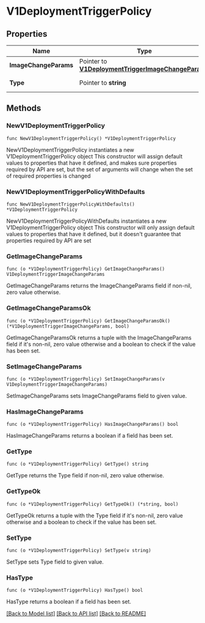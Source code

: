 # V1DeploymentTriggerPolicy

## Properties

Name | Type | Description | Notes
------------ | ------------- | ------------- | -------------
**ImageChangeParams** | Pointer to [**V1DeploymentTriggerImageChangeParams**](V1DeploymentTriggerImageChangeParams.md) |  | [optional] 
**Type** | Pointer to **string** | Type of the trigger | [optional] 

## Methods

### NewV1DeploymentTriggerPolicy

`func NewV1DeploymentTriggerPolicy() *V1DeploymentTriggerPolicy`

NewV1DeploymentTriggerPolicy instantiates a new V1DeploymentTriggerPolicy object
This constructor will assign default values to properties that have it defined,
and makes sure properties required by API are set, but the set of arguments
will change when the set of required properties is changed

### NewV1DeploymentTriggerPolicyWithDefaults

`func NewV1DeploymentTriggerPolicyWithDefaults() *V1DeploymentTriggerPolicy`

NewV1DeploymentTriggerPolicyWithDefaults instantiates a new V1DeploymentTriggerPolicy object
This constructor will only assign default values to properties that have it defined,
but it doesn't guarantee that properties required by API are set

### GetImageChangeParams

`func (o *V1DeploymentTriggerPolicy) GetImageChangeParams() V1DeploymentTriggerImageChangeParams`

GetImageChangeParams returns the ImageChangeParams field if non-nil, zero value otherwise.

### GetImageChangeParamsOk

`func (o *V1DeploymentTriggerPolicy) GetImageChangeParamsOk() (*V1DeploymentTriggerImageChangeParams, bool)`

GetImageChangeParamsOk returns a tuple with the ImageChangeParams field if it's non-nil, zero value otherwise
and a boolean to check if the value has been set.

### SetImageChangeParams

`func (o *V1DeploymentTriggerPolicy) SetImageChangeParams(v V1DeploymentTriggerImageChangeParams)`

SetImageChangeParams sets ImageChangeParams field to given value.

### HasImageChangeParams

`func (o *V1DeploymentTriggerPolicy) HasImageChangeParams() bool`

HasImageChangeParams returns a boolean if a field has been set.

### GetType

`func (o *V1DeploymentTriggerPolicy) GetType() string`

GetType returns the Type field if non-nil, zero value otherwise.

### GetTypeOk

`func (o *V1DeploymentTriggerPolicy) GetTypeOk() (*string, bool)`

GetTypeOk returns a tuple with the Type field if it's non-nil, zero value otherwise
and a boolean to check if the value has been set.

### SetType

`func (o *V1DeploymentTriggerPolicy) SetType(v string)`

SetType sets Type field to given value.

### HasType

`func (o *V1DeploymentTriggerPolicy) HasType() bool`

HasType returns a boolean if a field has been set.


[[Back to Model list]](../README.md#documentation-for-models) [[Back to API list]](../README.md#documentation-for-api-endpoints) [[Back to README]](../README.md)



